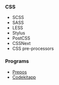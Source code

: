 ### CSS
- SCSS
- SASS
- LESS
- Stylus
- PostCSS
- CSSNext
- CSS pre-processors



### Programs
- [Prepos](https://prepros.io/)
- [Codekitapp](https://codekitapp.com/)
